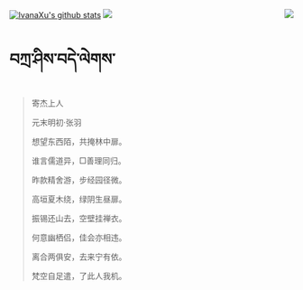 [![IvanaXu's github stats](https://github-readme-stats.vercel.app/api?username=IvanaXu&show_icons=true&theme=vue-dark)](https://github.com/anuraghazra/github-readme-stats)
<img align="right" src="https://github-readme-stats.vercel.app/api/top-langs/?username=IvanaXu&langs_count=7&theme=graywhite" />
<img src="https://github-readme-stats.vercel.app/api/wakatime?username=IvanaXu&layout=compact&langs_count=6&theme=vue-dark&&custom_title=Programming Times(Jul 29 2021-)" />
# བཀྲ་ཤིས་བདེ་ལེགས་
> 寄杰上人
>
> 元末明初·张羽
>
> 想望东西陌，共掩林中扉。
> 
> 谁言儒道异，□善理同归。
> 
> 昨款精舍游，步经园径微。
> 
> 高垣夏木绕，绿阴生昼扉。
> 
> 振锡还山去，空壁挂禅衣。
> 
> 何意幽栖侣，佳会亦相违。
> 
> 离合两俱安，去来宁有依。
> 
> 梵空自足遣，了此人我机。